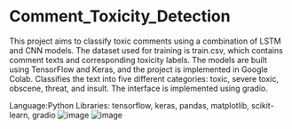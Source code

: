 # Comment_Toxicity_Detection
This project aims to classify toxic comments using a combination of LSTM and CNN models. The dataset used for training is train.csv, which contains comment texts and corresponding toxicity labels. The models are built using TensorFlow and Keras, and the project is implemented in Google Colab. Classifies the text into five different categories: toxic, severe toxic, obscene, threat, and insult. The interface is implemented using gradio.

Language:Python
Libraries: tensorflow, keras, pandas, matplotlib, scikit-learn, gradio
![image](https://github.com/aryanb203/Comment_Toxicity_Detection/assets/43962969/c0efdf4f-35d6-48f4-a5a1-8661298db199)
![image](https://github.com/aryanb203/Comment_Toxicity_Detection/assets/43962969/ba5b5c5f-9720-42ff-b193-96496705e666)
